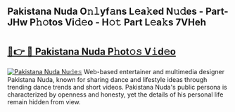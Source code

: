 ## Pakistana Nuda O𝚗𝚕yf𝚊ns L𝚎a𝚔ed N𝚞𝚍es - Part-JHw P𝚑𝚘tos Vi𝚍𝚎o - H𝚘𝚝 Part L𝚎a𝚔s 7VHeh

# <h2><a href="http://kf4aqvl.oniu.top/?m=Pakistana+Nuda">🔗👉 🔴 Pakistana Nuda P𝚑ot𝚘𝚜 V𝚒d𝚎o</a></h2>

[![Pakistana Nuda Nu𝚍e𝚜](https://i.imgur.com/0qMVB7G.gif)](http://kf4aqvl.oniu.top/?m=Pakistana+Nuda)
Web-based entertainer and multimedia designer Pakistana Nuda, known for sharing dance and lifestyle ideas through trending dance trends and short videos. Pakistana Nuda's public persona is characterized by openness and honesty, yet the details of his personal life remain hidden from view.  
